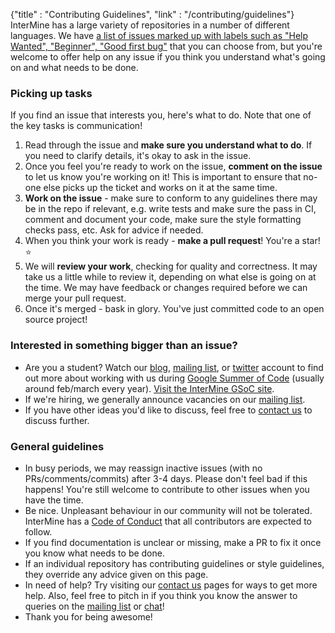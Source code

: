 {"title" : "Contributing Guidelines",
"link" : "/contributing/guidelines"}
InterMine has a large variety of repositories in a number of different languages. We have [a list of issues marked up with labels such as "Help Wanted", "Beginner", "Good first bug"](/contributing/tickets-to-try) that you can choose from, but you're welcome to offer help on any issue if you think you understand what's going on and what needs to be done.

### Picking up tasks
If you find an issue that interests you, here's what to do. Note that one of the key tasks is communication!

1. Read through the issue and **make sure you understand what to do**. If you need to clarify details, it's okay to ask in the issue.
2. Once you feel you're ready to work on the issue, **comment on the issue** to let us know you're working on it! This is important to ensure that no-one else picks up the ticket and works on it at the same time.
3. **Work on the issue** - make sure to conform to any guidelines there may be in the repo if relevant, e.g. write tests and make sure the pass in CI, comment and document your code, make sure the style formatting checks pass, etc. Ask for advice if needed.
4. When you think your work is ready - **make a pull request**! You're a star! ⭐️
5. We will **review your work**, checking for quality and correctness. It may take us a little while to review it, depending on what else is going on at the time. We may have feedback or changes required before we can merge your pull request.
6. Once it's merged - bask in glory. You've just committed code to an open source project!

### Interested in something bigger than an issue?
- Are you a student? Watch our [blog](https://intermineorg.wordpress.com/), [mailing list](https://intermine.readthedocs.io/en/latest/support/mailing-list/), or [twitter](https://twitter.com/intermineorg/) account to find out more about working with us during [Google Summer of Code](https://summerofcode.withgoogle.com/) (usually around feb/march every year). [Visit the InterMine GSoC site](http://intermine.org/gsoc/).
- If we're hiring, we generally announce vacancies on our [mailing list](https://intermine.readthedocs.io/en/latest/support/mailing-list/).
- If you have other ideas you'd like to discuss, feel free to [contact us](/contact) to discuss further.

### General guidelines

- In busy periods, we may reassign inactive issues (with no PRs/comments/commits) after 3-4 days. Please don't feel bad if this happens! You're still welcome to contribute to other issues when you have the time. 
- Be nice. Unpleasant behaviour in our community will not be tolerated. InterMine has a [Code of Conduct](/code-of-conduct) that all contributors are expected to follow.
- If you find documentation is unclear or missing, make a PR to fix it once you know what needs to be done.
- If an individual repository has contributing guidelines or style guidelines, they override any advice given on this page.
- In need of help? Try visiting our [contact us](/contact) pages for ways to get more help. Also, feel free to pitch in if you think you know the answer to queries on the [mailing list](https://intermine.readthedocs.io/en/latest/support/mailing-list/) or [chat](http://chat.intermine.org)!
- Thank you for being awesome!
